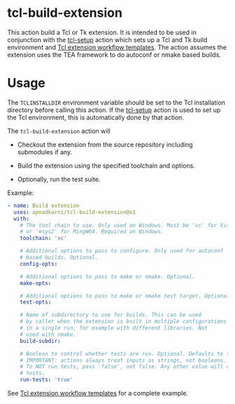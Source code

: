 # tcl-build-extension

This action build a Tcl or Tk extension. It is intended to be used in
conjunction with the [tcl-setup](https://github.com/apnadkarni/tcl-setup)
action which sets up a Tcl and Tk build environment and
[Tcl extension workflow templates](https://github.com/apnadkarni/tcl-extension-template#github-action-workflows).
The action assumes the extension uses the TEA framework to do autoconf
or nmake based builds.

# Usage

The `TCLINSTALLDIR` environment variable should be set to the Tcl
installation directory before calling this action. If the
[tcl-setup](https://github.com/apnadkarni/tcl-setup) action is
used to set up the Tcl environment, this is automatically done
by that action.

The `tcl-build-extension` action will

* Checkout the extension from the source repository including submodules
if any.

* Build the extension using the specified toolchain and options.

* Optionally, run the test suite.

Example:

```yaml
- name: Build extension
  uses: apnadkarni/tcl-build-extension@v1
  with:
    # The tool chain to use. Only used on Windows. Must be 'vc' for Visual C++
    # or 'msys2' for MingW64. Required on Windows.
    toolchain: 'vc'

    # Additional options to pass to configure. Only used for autoconf
    # based builds. Optional.
    config-opts:

    # Additional options to pass to make or nmake. Optional.
    make-opts:

    # Additional options to pass to make or nmake test target. Optional.
    test-opts:

    # Name of subdirectory to use for builds. This can be used
    # by caller when the extension is built in multiple configurations
    # in a single run, for example with different libraries. Not
    # used with nmake.
    build-subdir:

    # Boolean to control whether tests are run. Optional. Defaults to true.
    # IMPORTANT: actions always treat inputs as strings, not booleans.
    # To NOT run tests, pass 'false', not false. Any other value will run
    # tests.
    run-tests: 'true'
```

See [Tcl extension workflow templates](https://github.com/apnadkarni/tcl-extension-template#github-action-workflows)
for a complete example.

